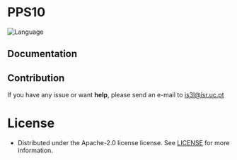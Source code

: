 # PPS10

![Language](https://img.shields.io/badge/language-Swift%203-orange.svg)

## Documentation


## Contribution
 If you have any issue or want **help**, please send an e-mail to is3l@isr.uc.pt

# License
 * Distributed under the Apache-2.0 license license. See [LICENSE](https://github.com/is3l/PPS10/tree/main?tab=Apache-2.0-1-ov-file) for more information.
